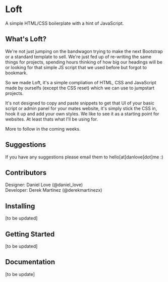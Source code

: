 Loft
====

A simple HTML/CSS boilerplate with a hint of JavaScript.

What's Loft?
----

We're not just jumping on the bandwagon trying to make the next Bootstrap or a standard template to sell. We're just fed up of re-writing the same things for projects, spending hours thinking of how big our headings will be or looking for that simple JS script that we used before but forgot to bookmark.

So we made Loft, it's a simple compliation of HTML, CSS and JavaScript made by ourselfs (except the CSS reset) which we can use to jumpstart projects.

It's not designed to copy and paste snippets to get that UI of your basic script or admin panel for your mates website, it's simply stick the CSS in, hook it up and add your own styles. We like to see it as a starting point for websites. At least thats what I'll be using for.

More to follow in the coming weeks.

Suggestions
----

If you have any suggestions please email them to hello[at]danlove[dot]me :)

Contributors
----

Designer: Daniel Love (@daniel_love)  
Developer: Derek Martinez (@derekmartinezx)  

Installing
----

[to be updated]

Getting Started
----

[to be updated]

Documentation
----

[to be update]
